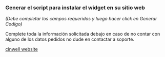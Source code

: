 
### Generar el script para instalar el widget en su sitio web
*(Debe completar los campos requeridos y luego hacer click en Generar Codigo)*

Complete toda la información solicitada debajo en caso de no contar con alguno de
los datos pedidos no dude en contactar a soporte.

[cinwell website](//codepen.io/sandinosaso/embed/xWdKxv/?height=391&theme-id=dark&default-tab=result&embed-version=2 ':include :type=iframe width=100% height=550px')
